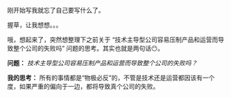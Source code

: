 刚开始写我就忘了自己要写什么了。

握草，让我想想。。。

哦，想起来了，突然想整理下之前关于 “技术主导型公司容易压制产品和运营而导致整个公司的失败吗” 问题的思考。其实也就是两句话😶。

**问题：** _技术主导型公司容易压制产品和运营而导致整个公司的失败吗？_

**我的思考：** 所有的事情都是“物极必反”的，不管是技术还是运营都因该有一个度，如果严重的偏向于一边，都将导致真个公司的失败。

